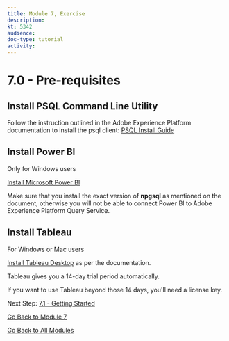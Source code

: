 ```yaml
---
title: Module 7, Exercise
description: 
kt: 5342
audience: 
doc-type: tutorial
activity: 
---
```


# 7.0 - Pre-requisites

## Install PSQL Command Line Utility

Follow the instruction outlined in the Adobe Experience Platform documentation to install the psql client:
[PSQL Install Guide](https://docs.adobe.com/content/help/en/experience-platform/query/clients/psql.html)

## Install Power BI

Only for Windows users

[Install Microsoft Power BI](https://docs.adobe.com/content/help/en/experience-platform/query/clients/power-bi.html)

Make sure that you install the exact version of **npgsql** as mentioned on the document, otherwise you will not be able to connect Power BI to Adobe Experience Platform Query Service.

## Install Tableau

For Windows or Mac users

[Install Tableau Desktop](https://docs.adobe.com/content/help/en/experience-platform/query/clients/tableau.html) as per the documentation.

Tableau gives you a 14-day trial period automatically.

If you want to use Tableau beyond those 14 days, you'll need a license key.

Next Step: [7.1 - Getting Started](./ex1.md)

[Go Back to Module 7](./query-service.md)

[Go Back to All Modules](../../README.md)
